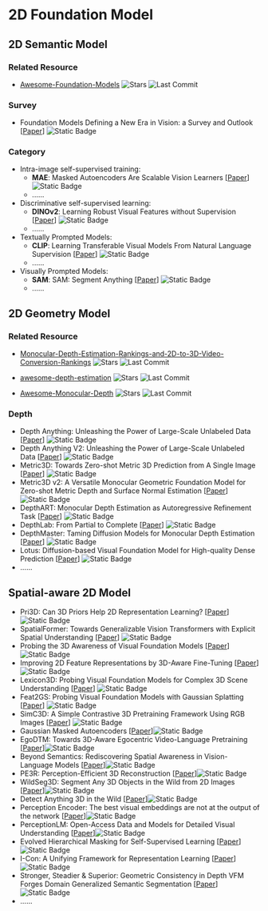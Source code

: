 # 2D Foundation Model

## 2D Semantic Model

### Related Resource
- [Awesome-Foundation-Models](https://github.com/uncbiag/Awesome-Foundation-Models) ![Stars](https://img.shields.io/github/stars/uncbiag/Awesome-Foundation-Models?style=social) ![Last Commit](https://img.shields.io/github/last-commit/uncbiag/Awesome-Foundation-Models)

### Survey
- Foundation Models Defining a New Era in Vision: a Survey and Outlook [[Paper](https://arxiv.org/abs/2307.13721)] ![Static Badge](https://img.shields.io/badge/arXiv-%202307-red)


### Category
- Intra-image self-supervised training: 
    - **MAE**: Masked Autoencoders Are Scalable Vision Learners [[Paper](https://arxiv.org/abs/2112.09133)] ![Static Badge](https://img.shields.io/badge/CVPR-%202022-blue)
    - ......
- Discriminative self-supervised learning: 
    - **DINOv2**: Learning Robust Visual Features without Supervision [[Paper](https://arxiv.org/abs/2304.07193)] ![Static Badge](https://img.shields.io/badge/TMLR-green)
    - ......
- Textually Prompted Models: 
    - **CLIP**: Learning Transferable Visual Models From Natural Language Supervision [[Paper](https://arxiv.org/abs/2103.00020)] ![Static Badge](https://img.shields.io/badge/ICML%202021-blue)
    - ......
- Visually Prompted Models: 
    - **SAM**: SAM: Segment Anything [[Paper](https://arxiv.org/abs/2304.02643)] ![Static Badge](https://img.shields.io/badge/ICCV-%202023-blue)
    - ......

## 2D Geometry Model

### Related Resource
- [Monocular-Depth-Estimation-Rankings-and-2D-to-3D-Video-Conversion-Rankings](https://github.com/AIVFI/Monocular-Depth-Estimation-Rankings-and-2D-to-3D-Video-Conversion-Rankings) ![Stars](https://img.shields.io/github/stars/AIVFI/Monocular-Depth-Estimation-Rankings-and-2D-to-3D-Video-Conversion-Rankings?style=social) ![Last Commit](https://img.shields.io/github/last-commit/AIVFI/Monocular-Depth-Estimation-Rankings-and-2D-to-3D-Video-Conversion-Rankings)

- [awesome-depth-estimation](https://github.com/mx-liu6/awesome-depth-estimation) ![Stars](https://img.shields.io/github/stars/mx-liu6/awesome-depth-estimation?style=social) ![Last Commit](https://img.shields.io/github/last-commit/mx-liu6/awesome-depth-estimation)

- [Awesome-Monocular-Depth](https://github.com/choyingw/Awesome-Monocular-Depth) ![Stars](https://img.shields.io/github/stars/choyingw/Awesome-Monocular-Depth?style=social) ![Last Commit](https://img.shields.io/github/last-commit/choyingw/Awesome-Monocular-Depth)

### Depth

- Depth Anything: Unleashing the Power of Large-Scale Unlabeled Data [[Paper](https://arxiv.org/abs/2404.01799)] ![Static Badge](https://img.shields.io/badge/CVPR-%202024-blue)
- Depth Anything V2: Unleashing the Power of Large-Scale Unlabeled Data [[Paper](https://arxiv.org/abs/2406.09414)] ![Static Badge](https://img.shields.io/badge/NeurIPS-%202024-blue)
- Metric3D: Towards Zero-shot Metric 3D Prediction from A Single Image [[Paper](https://arxiv.org/abs/2307.10984)] ![Static Badge](https://img.shields.io/badge/ICCV-%202023-blue)
- Metric3D v2: A Versatile Monocular Geometric Foundation Model for Zero-shot Metric Depth and Surface Normal Estimation [[Paper](https://arxiv.org/abs/2404.15506)] ![Static Badge](https://img.shields.io/badge/TPAMI-green)
- DepthART: Monocular Depth Estimation as Autoregressive Refinement Task [[Paper](https://arxiv.org/abs/2409.15010)] ![Static Badge](https://img.shields.io/badge/arXiv-%202409-red)
- DepthLab: From Partial to Complete [[Paper](https://arxiv.org/abs/2412.18153)] ![Static Badge](https://img.shields.io/badge/arXiv-%202412-red)
- DepthMaster: Taming Diffusion Models for Monocular Depth Estimation [[Paper](https://arxiv.org/abs/2501.02576)] ![Static Badge](https://img.shields.io/badge/arXiv-%202501-red)
- Lotus: Diffusion-based Visual Foundation Model for High-quality Dense Prediction [[Paper](https://arxiv.org/abs/2409.18124)] ![Static Badge](https://img.shields.io/badge/ICLR-%202025-blue)
- ......

## Spatial-aware 2D Model
- Pri3D: Can 3D Priors Help 2D Representation Learning? [[Paper](https://ieeexplore.ieee.org/document/9711106)] ![Static Badge](https://img.shields.io/badge/ICCV-%202021-blue)
- SpatialFormer: Towards Generalizable Vision Transformers with Explicit Spatial Understanding [[Paper](https://link.springer.com/chapter/10.1007/978-3-031-72624-8_3)] ![Static Badge](https://img.shields.io/badge/ECCV-%202024-blue)
- Probing the 3D Awareness of Visual Foundation Models [[Paper](https://arxiv.org/abs/2404.08636)] ![Static Badge](https://img.shields.io/badge/CVPR-%202024-blue)
- Improving 2D Feature Representations by 3D-Aware Fine-Tuning [[Paper](https://arxiv.org/abs/2407.20229)] ![Static Badge](https://img.shields.io/badge/ECCV-%202024-blue)
- Lexicon3D: Probing Visual Foundation Models for Complex 3D Scene Understanding [[Paper](https://arxiv.org/abs/2409.03757)] ![Static Badge](https://img.shields.io/badge/NeurIPS-%202024-blue)
- Feat2GS: Probing Visual Foundation Models with Gaussian Splatting [[Paper](https://arxiv.org/abs/2412.09606)] ![Static Badge](https://img.shields.io/badge/arXiv-%202412-red)
- SimC3D: A Simple Contrastive 3D Pretraining Framework Using RGB Images [[Paper](https://arxiv.org/abs/2412.05274)] ![Static Badge](https://img.shields.io/badge/arXiv-%202412-red)
- Gaussian Masked Autoencoders [[Paper](https://arxiv.org/abs/2501.03229)]![Static Badge](https://img.shields.io/badge/arXiv-%202501-red)
- EgoDTM: Towards 3D-Aware Egocentric Video-Language Pretraining [[Paper](https://arxiv.org/abs/2503.15470)]![Static Badge](https://img.shields.io/badge/arXiv-%202503-red)
- Beyond Semantics: Rediscovering Spatial Awareness in Vision-Language Models [[Paper](https://arxiv.org/abs/2503.17349)]![Static Badge](https://img.shields.io/badge/arXiv-%202503-red)
- PE3R: Perception-Efficient 3D Reconstruction [[Paper](https://arxiv.org/abs/2503.07507)]![Static Badge](https://img.shields.io/badge/arXiv-%202503-red)
- WildSeg3D: Segment Any 3D Objects in the Wild from 2D Images [[Paper](https://arxiv.org/abs/2503.08407)]![Static Badge](https://img.shields.io/badge/arXiv-%202503-red)
- Detect Anything 3D in the Wild [[Paper](https://arxiv.org/abs/2504.07958)]![Static Badge](https://img.shields.io/badge/arXiv-%202504-red)
- Perception Encoder: The best visual embeddings are not at the output of the network [[Paper](https://arxiv.org/abs/2504.13181)]![Static Badge](https://img.shields.io/badge/arXiv-%202504-red)
- PerceptionLM: Open-Access Data and Models for Detailed Visual Understanding [[Paper](https://arxiv.org/abs/2504.13180)]![Static Badge](https://img.shields.io/badge/arXiv-%202504-red)
- Evolved Hierarchical Masking for Self-Supervised Learning [[Paper](https://arxiv.org/abs/2504.09155)]![Static Badge](https://img.shields.io/badge/TPAMI-green)
- I-Con: A Unifying Framework for Representation Learning [[Paper](https://arxiv.org/abs/2504.16929)]![Static Badge](https://img.shields.io/badge/arXiv-%202504-red)
- Stronger, Steadier & Superior: Geometric Consistency in Depth VFM Forges Domain Generalized Semantic Segmentation [[Paper](https://arxiv.org/abs/2504.12753)]![Static Badge](https://img.shields.io/badge/arXiv-%202504-red)
- ......


